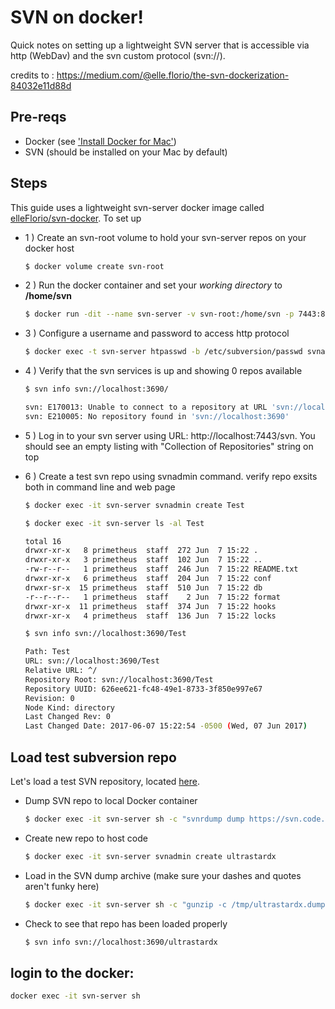 # SVN on docker!
Quick notes on setting up a lightweight SVN server that is accessible via http (WebDav) and the svn custom protocol (svn://).

credits to : https://medium.com/@elle.florio/the-svn-dockerization-84032e11d88d

## Pre-reqs

- Docker (see ['Install Docker for Mac'](https://docs.docker.com/docker-for-mac/install/#install-and-run-docker-for-mac))
- SVN (should be installed on your Mac by default)

## Steps
This guide uses a lightweight svn-server docker image called [elleFlorio/svn-docker](https://github.com/elleFlorio/svn-docker). To set up

- 1 ) Create an svn-root volume to hold your svn-server repos on your docker host
  ```sh
  $ docker volume create svn-root
  ```
- 2 ) Run the docker container and set your _working directory_ to **/home/svn**
  ```sh
  $ docker run -dit --name svn-server -v svn-root:/home/svn -p 7443:80 -p 3690:3690 -w /home/svn elleflorio/svn-server
  ```
- 3 ) Configure a username and password to access http protocol
  ```sh
  $ docker exec -t svn-server htpasswd -b /etc/subversion/passwd svnadmin <password>
  ```
- 4 ) Verify that the svn services is up and showing 0 repos available
  ```sh
  $ svn info svn://localhost:3690/
  
  svn: E170013: Unable to connect to a repository at URL 'svn://localhost:3690'
  svn: E210005: No repository found in 'svn://localhost:3690'
  ```

- 5 ) Log in to your svn server using URL: http://localhost:7443/svn. You should see an empty listing with "Collection of Repositories" string on top
- 6 ) Create a test svn repo using svnadmin command. verify repo exsits both in command line and web page

  ```sh
  $ docker exec -it svn-server svnadmin create Test
  ```
  
  ```sh
  $ docker exec -it svn-server ls -al Test

  total 16
  drwxr-xr-x   8 primetheus  staff  272 Jun  7 15:22 .
  drwxr-xr-x   3 primetheus  staff  102 Jun  7 15:22 ..
  -rw-r--r--   1 primetheus  staff  246 Jun  7 15:22 README.txt
  drwxr-xr-x   6 primetheus  staff  204 Jun  7 15:22 conf
  drwxr-sr-x  15 primetheus  staff  510 Jun  7 15:22 db
  -r--r--r--   1 primetheus  staff    2 Jun  7 15:22 format
  drwxr-xr-x  11 primetheus  staff  374 Jun  7 15:22 hooks
  drwxr-xr-x   4 primetheus  staff  136 Jun  7 15:22 locks
  ```

  ```sh
  $ svn info svn://localhost:3690/Test

  Path: Test
  URL: svn://localhost:3690/Test
  Relative URL: ^/
  Repository Root: svn://localhost:3690/Test
  Repository UUID: 626ee621-fc48-49e1-8733-3f850e997e67
  Revision: 0
  Node Kind: directory
  Last Changed Rev: 0
  Last Changed Date: 2017-06-07 15:22:54 -0500 (Wed, 07 Jun 2017)
  ```

## Load test subversion repo
Let's load a test SVN repository, located [here](https://svn.code.sf.net/p/ultrastardx/svn). 

- Dump SVN repo to local Docker container
  ```sh
  $ docker exec -it svn-server sh -c "svnrdump dump https://svn.code.sf.net/p/ultrastardx/svn | gzip > /tmp/ultrastardx.dump.gz"
  ```
- Create new repo to host code
  ```sh
  $ docker exec -it svn-server svnadmin create ultrastardx
  ```
- Load in the SVN dump archive (make sure your dashes and quotes aren't funky here)
  ```sh
  $ docker exec -it svn-server sh -c "gunzip -c /tmp/ultrastardx.dump.gz | svnadmin load ultrastardx"
  ```
- Check to see that repo has been loaded properly
  ```sh
  $ svn info svn://localhost:3690/ultrastardx
  ```

## login to the docker: 
  ```sh
 docker exec -it svn-server sh
  ```
